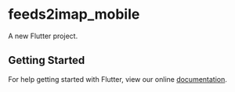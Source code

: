 # feeds2imap_mobile

A new Flutter project.

## Getting Started

For help getting started with Flutter, view our online
[documentation](https://flutter.io/).
